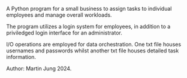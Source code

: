 A Python program for a small business to assign tasks to individual employees and manage overall workloads.

The program utilizes a login system for employees, in addition to a priviledged login interface for an administrator.

I/O operations are employed for data orchestration. One txt file houses usernames and passwords whilst another txt file houses detailed task information.

Author: Martin Jung 2024.
